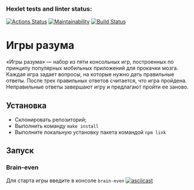 ### Hexlet tests and linter status:

[![Actions Status](https://github.com/p-harelik/frontend-project-lvl1/workflows/hexlet-check/badge.svg)](https://github.com/p-harelik/frontend-project-lvl1/actions)
[![Maintainability](https://api.codeclimate.com/v1/badges/a99a88d28ad37a79dbf6/maintainability)](https://codeclimate.com/github/codeclimate/codeclimate/maintainability)
[![Build Status](https://github.com/p-harelik/frontend-project-lvl1/workflows/run-lint/badge.svg)](https://github.com/p-harelik/frontend-project-lvl1/actions/workflows/run-lint.yml)

# Игры разума

«Игры разума» — набор из пяти консольных игр, построенных по принципу популярных мобильных приложений для прокачки мозга. Каждая игра задает вопросы, на которые нужно дать правильные ответы. После трех правильных ответов считается, что игра пройдена. Неправильные ответы завершают игру и предлагают пройти ее заново.


## Установка

- Склонировать репозиторий;
- Выполнить команду ```make install ```
- Выполните локальную установку пакета командой ```npm link```

## Запуск
### Brain-even

Для старта игры введите в консоле ```brain-even```
[![asciicast](https://asciinema.org/a/81LfjQpCXOzynwF2pWk73C1PY.svg)](https://asciinema.org/a/81LfjQpCXOzynwF2pWk73C1PY)
